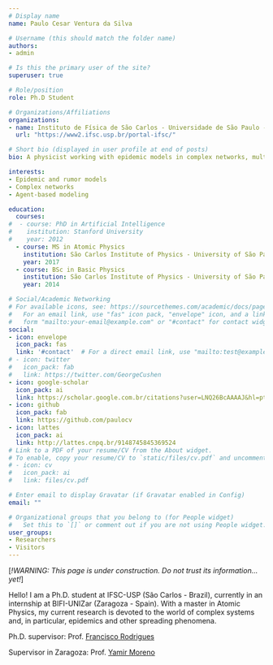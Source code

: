 ```yaml
---
# Display name
name: Paulo Cesar Ventura da Silva

# Username (this should match the folder name)
authors:
- admin

# Is this the primary user of the site?
superuser: true

# Role/position
role: Ph.D Student

# Organizations/Affiliations
organizations:
- name: Instituto de Física de São Carlos - Universidade de São Paulo - Brazil
  url: "https://www2.ifsc.usp.br/portal-ifsc/"

# Short bio (displayed in user profile at end of posts)
bio: A physicist working with epidemic models in complex networks, multiplex networks and other populations.

interests:
- Epidemic and rumor models
- Complex networks
- Agent-based modeling

education:
  courses:
#  - course: PhD in Artificial Intelligence
#    institution: Stanford University
#    year: 2012
  - course: MS in Atomic Physics
    institution: São Carlos Institute of Physics - University of São Paulo
    year: 2017
  - course: BSc in Basic Physics
    institution: São Carlos Institute of Physics - University of São Paulo
    year: 2014

# Social/Academic Networking
# For available icons, see: https://sourcethemes.com/academic/docs/page-builder/#icons
#   For an email link, use "fas" icon pack, "envelope" icon, and a link in the
#   form "mailto:your-email@example.com" or "#contact" for contact widget.
social:
- icon: envelope
  icon_pack: fas
  link: '#contact'  # For a direct email link, use "mailto:test@example.org".
# - icon: twitter
#   icon_pack: fab
#   link: https://twitter.com/GeorgeCushen
- icon: google-scholar
  icon_pack: ai
  link: https://scholar.google.com.br/citations?user=LNQ26BcAAAAJ&hl=pt-BR&oi=ao
- icon: github
  icon_pack: fab
  link: https://github.com/paulocv
- icon: lattes
  icon_pack: ai
  link: http://lattes.cnpq.br/9148745845369524
# Link to a PDF of your resume/CV from the About widget.
# To enable, copy your resume/CV to `static/files/cv.pdf` and uncomment the lines below.
# - icon: cv
#   icon_pack: ai
#   link: files/cv.pdf

# Enter email to display Gravatar (if Gravatar enabled in Config)
email: ""

# Organizational groups that you belong to (for People widget)
#   Set this to `[]` or comment out if you are not using People widget.
user_groups:
- Researchers
- Visitors
---
```


[*!WARNING: This page is under construction. Do not trust its information... yet!*]

Hello! I am a Ph.D. student at IFSC-USP (São Carlos - Brazil), currently in an internship at BIFI-UNIZar (Zaragoza - Spain). With a master in Atomic Physics, my current research is devoted to the world of complex systems and, in particular, epidemics and other spreading phenomena.

Ph.D. supervisor: Prof. [Francisco Rodrigues](https://sites.icmc.usp.br/francisco/index.html)

Supervisor in Zaragoza:  Prof. [Yamir Moreno](http://cosnet.bifi.es/people/yamir-moreno/)



